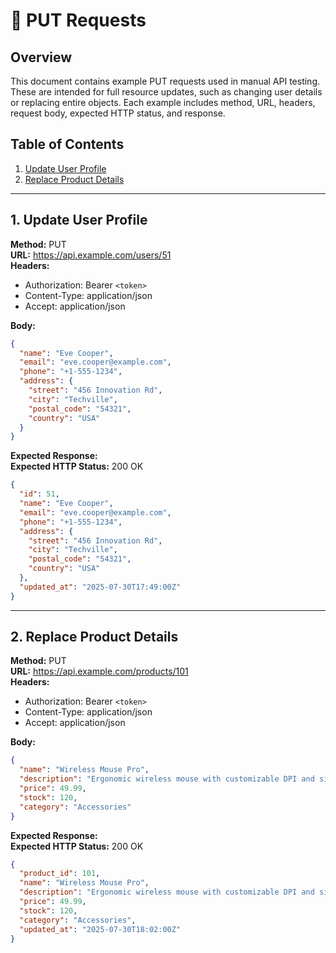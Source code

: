 # 📄 PUT Requests

## Overview  
This document contains example PUT requests used in manual API testing. These are intended for full resource updates, such as changing user details or replacing entire objects. Each example includes method, URL, headers, request body, expected HTTP status, and response.

## Table of Contents  
1. [Update User Profile](#1-update-user-profile)  
2. [Replace Product Details](#2-replace-product-details)

---

## 1. Update User Profile  
**Method:** PUT  
**URL:** https://api.example.com/users/51  
**Headers:**  

- Authorization: Bearer `<token>`  
- Content-Type: application/json  
- Accept: application/json  

**Body:**  
```json
{
  "name": "Eve Cooper",
  "email": "eve.cooper@example.com",
  "phone": "+1-555-1234",
  "address": {
    "street": "456 Innovation Rd",
    "city": "Techville",
    "postal_code": "54321",
    "country": "USA"
  }
}
```

**Expected Response:**  
**Expected HTTP Status:** 200 OK

```json
{
  "id": 51,
  "name": "Eve Cooper",
  "email": "eve.cooper@example.com",
  "phone": "+1-555-1234",
  "address": {
    "street": "456 Innovation Rd",
    "city": "Techville",
    "postal_code": "54321",
    "country": "USA"
  },
  "updated_at": "2025-07-30T17:49:00Z"
}
```

---

## 2. Replace Product Details  
**Method:** PUT  
**URL:** https://api.example.com/products/101  
**Headers:**  

- Authorization: Bearer `<token>`  
- Content-Type: application/json  
- Accept: application/json  

**Body:**

```json
{
  "name": "Wireless Mouse Pro",
  "description": "Ergonomic wireless mouse with customizable DPI and silent buttons.",
  "price": 49.99,
  "stock": 120,
  "category": "Accessories"
}
```

**Expected Response:**  
**Expected HTTP Status:** 200 OK

```json
{
  "product_id": 101,
  "name": "Wireless Mouse Pro",
  "description": "Ergonomic wireless mouse with customizable DPI and silent buttons.",
  "price": 49.99,
  "stock": 120,
  "category": "Accessories",
  "updated_at": "2025-07-30T18:02:00Z"
}
```
